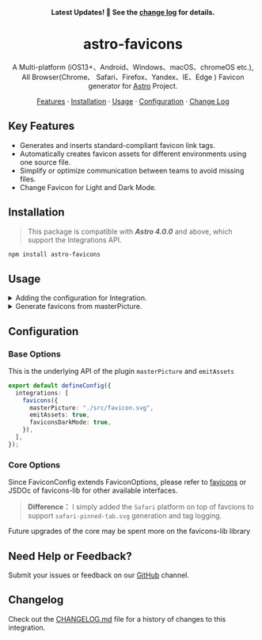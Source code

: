 <div align="center">

**Latest Updates! 🎉 See the [change log](./CHANGELOG.md) for details.**

# astro-favicons

A Multi-platform (iOS13+、Android、Windows、macOS、chromeOS etc.),
All Browser(Chrome、 Safari、Firefox、Yandex、IE、Edge ) Favicon generator for [Astro](https://astro.build/) Project.

[Features](#features) · [Installation](#installation) · [Usage](#usage) · [Configuration](#configuration) · [Change Log](/CHANGELOG.md)

</div>

## Key Features

- Generates and inserts standard-compliant favicon link tags.
- Automatically creates favicon assets for different environments using one source file.
- Simplify or optimize communication between teams to avoid missing files.
- Change Favicon for Light and Dark Mode.

## Installation

> This package is compatible with ***Astro 4.0.0*** and above, which support the Integrations API.

```sh
npm install astro-favicons
```

## Usage

<details>

<summary>Adding the configuration for Integration.</summary>

To use this integration, add it to your `astro.config.*` file using the integrations property:

```ts
// astro.config.mjs
import { defineConfig } from "astro/config";
import favicons from "astro-favicons"; // Add code manually

export default defineConfig({
  compressHTML: import.meta.env.PROD,

  integrations: [
    favicons({
      // masterPicture: "./src/favicon.svg",
      // emitAssets: true,

      // You should adjust the following options accordingly
      appName: "",
      appShortName: "",
      appDescription: "",
      // dir:"auto",
      lang: "en-US",
      // display: "standalone",
      // orientation: "any",
      // start_url: "/?homescreen=1",
      background: "#fff",
      theme_color: "#fff",

      faviconsDarkMode: false, // default `true`, Make favicon compatible with light and dark modes
      
      // appleStatusBarStyle: "black-translucent",

      //....
    }),
  ],
});
```

</details>

<details>

<summary>Generate favicons from masterPicture. </summary>

1. Provide a `favicon.svg` image in the `src` directory.

2. Run `npm run dev` or `npm run build` in terminal.<br>
   Following HTML Code will **automatically insert** in the `head` section of all pages.

```html
<!-- Astro Favicons v1.1.0 - https://github.com/ACP-CODE/astro-favicons -->
<link rel="icon" type="image/x-icon" href="/favicon.ico" media="(prefers-color-scheme: light)">
<link rel="icon" type="image/png" sizes="16x16" href="/favicon-16x16.png"  media="(prefers-color-scheme: light)">
<link rel="icon" type="image/png" sizes="32x32" href="/favicon-32x32.png"  media="(prefers-color-scheme: light)">
<link rel="icon" type="image/png" sizes="48x48" href="/favicon-48x48.png"  media="(prefers-color-scheme: light)">
<link rel="icon" type="image/svg+xml" href="/favicon.svg">
<link rel="icon" type="image/x-icon" href="/favicon-dark.ico" media="(prefers-color-scheme: dark)">
<link rel="icon" type="image/png" sizes="16x16" href="/favicon-16x16-dark.png"  media="(prefers-color-scheme: dark)">
<link rel="icon" type="image/png" sizes="32x32" href="/favicon-32x32-dark.png"  media="(prefers-color-scheme: dark)">
<link rel="icon" type="image/png" sizes="48x48" href="/favicon-48x48-dark.png"  media="(prefers-color-scheme: dark)">
<link rel="manifest" href="/manifest.webmanifest">
<meta name="mobile-web-app-capable" content="yes">
<meta name="theme-color" content="#fff">
<meta name="application-name" content="Welcome to Astro Favicons.">
<link rel="apple-touch-icon" sizes="180x180" href="/apple-touch-icon.png">
<meta name="apple-mobile-web-app-capable" content="yes">
<meta name="apple-mobile-web-app-status-bar-style" content="black-translucent">
<meta name="apple-mobile-web-app-title" content="Astro Favicons">
<link rel="mask-icon" href="/safari-pinned-tab.svg" color="#fff">
<meta name="msapplication-TileColor" content="#fff">
<meta name="msapplication-config" content="/browserconfig.xml">
<link rel="yandex-tableau-widget" href="/yandex-browser-manifest.json">
<!--  Astro Favicons -->
```

> If [compressHTML](https://docs.astro.build/en/reference/configuration-reference/#compresshtml) default, it will be compressed

3. Emit or not emit assets by `emitAssets` options.

```sh
npm run build
```

```sh
/
├── public/
│   ├── android-chrome-192x192.png
│   ├── android-chrome-512x512.png
│   ├── apple-touch-icon.png
│   ├── browserconfig.xml
│   ├── favicon-16x16.png
│   ├── favicon-16x16-dark.png
│   ├── favicon-32x32.png
│   ├── favicon-32x32-dark.png
│   ├── favicon-48x48.png
│   ├── favicon-48x48-dark.png
│   ├── favicon.ico
│   ├── favicon-dark.ico
│   ├── favicon.svg
│   ├── manifest.webmanifest
│   ├── mstile-150x150.png
│   ├── safari-pinned-tab.svg
│   ├── yandex-browser-50x50.png
│   └── yandex-browser-manifest.json
├── src/
│   └── faicon.svg
└── package.json
```

> The default output is a total of **18 files**, which will reach **66 files** in full configuration

</details>

## Configuration

### Base Options

This is the underlying API of the plugin `masterPicture` and `emitAssets`

```ts
export default defineConfig({
  integrations: [
    favicons({
      masterPicture: "./src/favicon.svg",
      emitAssets: true,
      faviconsDarkMode: true,
    }),
  ],
});
```

### Core Options

Since FaviconConfig extends FaviconOptions, please refer to [favicons](https://www.npmjs.com/package/favicons) or JSDOc of favicons-lib for other available interfaces.

> **Difference：** I simply added the `Safari` platform on top of favcions to support `safari-pinned-tab.svg` generation and tag logging.

Future upgrades of the core may be spent more on the favicons-lib library

## Need Help or Feedback?

Submit your issues or feedback on our [GitHub](https://github.com/ACP-CODE/astro-favicons/issues) channel.

## Changelog

Check out the [CHANGELOG.md](CHANGELOG.md) file for a history of changes to this integration.
